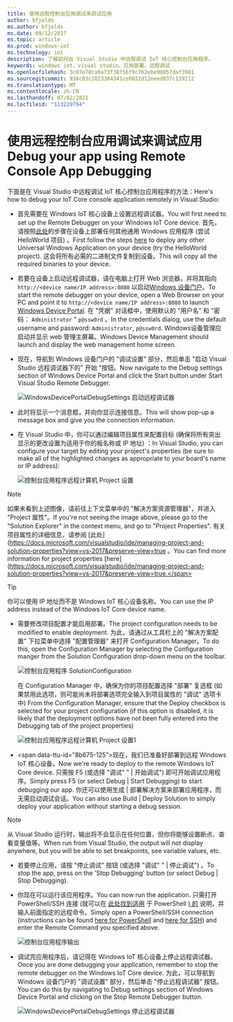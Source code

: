 ```yaml
---
title: 使用远程控制台应用调试来调试应用
author: bfjelds
ms.author: bfjelds
ms.date: 09/12/2017
ms.topic: article
ms.prod: windows-iot
ms.technology: iot
description: 了解如何在 Visual Studio 中远程调试 IoT 核心控制台应用程序。
keywords: windows iot，visual studio，应用部署，远程调试
ms.openlocfilehash: 3c07e78ca9a73f38f56f9c762ebe98057daf3981
ms.sourcegitcommit: 938c83c2823304341ce6022d12eeed037c119112
ms.translationtype: MT
ms.contentlocale: zh-CN
ms.lasthandoff: 07/02/2021
ms.locfileid: "113229794"
---
```

# <a name="debug-your-app-using-remote-console-app-debugging"></a><span data-ttu-id="8b675-104">使用远程控制台应用调试来调试应用</span><span class="sxs-lookup"><span data-stu-id="8b675-104">Debug your app using Remote Console App Debugging</span></span>

<span data-ttu-id="8b675-105">下面是在 Visual Studio 中远程调试 IoT 核心控制台应用程序的方法：</span><span class="sxs-lookup"><span data-stu-id="8b675-105">Here's how to debug your IoT Core console application remotely in Visual Studio:</span></span>

* <span data-ttu-id="8b675-106">首先需要在 Windows IoT 核心设备上设置远程调试器。</span><span class="sxs-lookup"><span data-stu-id="8b675-106">You will first need to set up the Remote Debugger on your Windows IoT Core device.</span></span> <span data-ttu-id="8b675-107">首先，请按照[此处](AppDeployment.md)的步骤在设备上部署任何其他通用 Windows 应用程序 (尝试 HelloWorld 项目) 。</span><span class="sxs-lookup"><span data-stu-id="8b675-107">First follow the steps [here](AppDeployment.md) to deploy any other Universal Windows Application on your device (try the HelloWorld project).</span></span> <span data-ttu-id="8b675-108">这会将所有必需的二进制文件复制到设备。</span><span class="sxs-lookup"><span data-stu-id="8b675-108">This will copy all the required binaries to your device.</span></span>

* <span data-ttu-id="8b675-109">若要在设备上启动远程调试器，请在电脑上打开 Web 浏览器，并将其指向 `http://<device name/IP address>:8080` 以启动[Windows 设备门户](../manage-your-device/DevicePortal.md)。</span><span class="sxs-lookup"><span data-stu-id="8b675-109">To start the remote debugger on your device, open a Web Browser on your PC and point it to `http://<device name/IP address>:8080` to launch [Windows Device Portal](../manage-your-device/DevicePortal.md).</span></span> <span data-ttu-id="8b675-110">在 "凭据" 对话框中，使用默认的 "用户名" 和 "密码： `Administrator` " `p@ssw0rd` 。</span><span class="sxs-lookup"><span data-stu-id="8b675-110">In the credentials dialog, use the default username and password: `Administrator`, `p@ssw0rd`.</span></span> <span data-ttu-id="8b675-111">Windows设备管理应启动并显示 web 管理主屏幕。</span><span class="sxs-lookup"><span data-stu-id="8b675-111">Windows Device Management should launch and display the web management home screen.</span></span>

* <span data-ttu-id="8b675-112">现在，导航到 Windows 设备门户的 "调试设置" 部分，然后单击 "启动 Visual Studio 远程调试器下的" 开始 "按钮。</span><span class="sxs-lookup"><span data-stu-id="8b675-112">Now navigate to the Debug settings section of Windows Device Portal and click the Start button under Start Visual Studio Remote Debugger.</span></span>

    ![WindowsDevicePortalDebugSettings 启动远程调试器](../media/Console/device_portal_start_debugger.png)

* <span data-ttu-id="8b675-114">此时将显示一个消息框，并向你显示连接信息。</span><span class="sxs-lookup"><span data-stu-id="8b675-114">This will show pop-up a message box and give you the connection information.</span></span>

*  <span data-ttu-id="8b675-115">在 Visual Studio 中，你可以通过编辑项目属性来配置目标 (确保将所有突出显示的更改设置为适用于你的板名称或 IP 地址) ：</span><span class="sxs-lookup"><span data-stu-id="8b675-115">In Visual Studio, you can configure your target by editing your project's properties (be sure to make all of the highlighted changes as appropriate to your board's name or IP address):</span></span>

    ![控制台应用程序远程计算机 Project 设置](../media/Console/console_project_settings.png)

> [!NOTE]
> <span data-ttu-id="8b675-117">如果未看到上述图像，请前往上下文菜单中的 "解决方案资源管理器"，并进入 "Project 属性"。</span><span class="sxs-lookup"><span data-stu-id="8b675-117">If you're not seeing the image above, please go to the "Solution Explorer" in the context menu, and go to "Project Properties".</span></span> <span data-ttu-id="8b675-118">有关项目属性的详细信息，请参阅 [此处] (https://docs.microsoft.com/visualstudio/ide/managing-project-and-solution-properties?view=vs-2017&preserve-view=true 。</span><span class="sxs-lookup"><span data-stu-id="8b675-118">You can find more information for project properties [here](https://docs.microsoft.com/visualstudio/ide/managing-project-and-solution-properties?view=vs-2017&preserve-view=true.</span></span>

> [!TIP]
> <span data-ttu-id="8b675-119">你可以使用 IP 地址而不是 Windows IoT 核心设备名称。</span><span class="sxs-lookup"><span data-stu-id="8b675-119">You can use the IP address instead of the Windows IoT Core device name.</span></span>

* <span data-ttu-id="8b675-120">需要修改项目配置才能启用部署。</span><span class="sxs-lookup"><span data-stu-id="8b675-120">The project configuration needs to be modified to enable deployment.</span></span>  <span data-ttu-id="8b675-121">为此，请通过从工具栏上的 "解决方案配置" 下拉菜单中选择 "配置管理器" 来打开 Configuration Manager。</span><span class="sxs-lookup"><span data-stu-id="8b675-121">To do this, open the Configuration Manager by selecting the Configuration manger from the Solution Configuration drop-down menu on the toolbar.</span></span>

    ![控制台应用程序 SolutionConfiguration](../media/Console/configuration_management.png)

    <span data-ttu-id="8b675-123">在 Configuration Manager 中，确保为你的项目配置选择 "部署" 复选框 (如果禁用此选项，则可能尚未将部署选项完全输入到项目属性的 "调试" 选项卡中) </span><span class="sxs-lookup"><span data-stu-id="8b675-123">From the Configuration Manager, ensure that the Deploy checkbox is selected for your project configuration (if this option is disabled, it is likely that the deployment options have not been fully entered into the Debugging tab of the project properties)</span></span>

    ![控制台应用程序远程计算机 Project 设置1](../media/Console/deploy_checkbox.png)

* <span data-ttu-id="8b675-125&quot;>现在，我们已准备好部署到远程 Windows IoT 核心设备。</span><span class=&quot;sxs-lookup&quot;><span data-stu-id=&quot;8b675-125&quot;>Now we're ready to deploy to the remote Windows IoT Core device.</span></span> <span data-ttu-id=&quot;8b675-126&quot;>只需按 F5 (或选择 &quot;调试&quot; &quot; \| 开始调试") 即可开始调试应用程序。</span><span class="sxs-lookup"><span data-stu-id="8b675-126">Simply press F5 (or select Debug \| Start Debugging) to start debugging our app.</span></span> <span data-ttu-id="8b675-127">你还可以使用生成 \| 部署解决方案来部署应用程序，而无需启动调试会话。</span><span class="sxs-lookup"><span data-stu-id="8b675-127">You can also use Build \| Deploy Solution to simply deploy your application without starting a debug session.</span></span>

> [!NOTE]
> <span data-ttu-id="8b675-128">从 Visual Studio 运行时，输出将不会显示在任何位置，但你将能够设置断点、查看变量值等。</span><span class="sxs-lookup"><span data-stu-id="8b675-128">When run from Visual Studio, the output will not display anywhere, but you will be able to set breakpoints, see variable values, etc.</span></span>

* <span data-ttu-id="8b675-129">若要停止应用，请按 "停止调试" 按钮 (或选择 "调试" " \| 停止调试") 。</span><span class="sxs-lookup"><span data-stu-id="8b675-129">To stop the app, press on the 'Stop Debugging' button (or select Debug \| Stop Debugging).</span></span>

* <span data-ttu-id="8b675-130">你现在可以运行该应用程序。</span><span class="sxs-lookup"><span data-stu-id="8b675-130">You can now run the application.</span></span>  <span data-ttu-id="8b675-131">只需打开 PowerShell/SSH 连接 (就可以在 [此处找到适用](../connect-your-device/PowerShell.md) 于 PowerShell [) 的](../connect-your-device/SSH.md) 说明，并输入前面指定的远程命令。</span><span class="sxs-lookup"><span data-stu-id="8b675-131">Simply open a PowerShell/SSH connection (instructions can be found [here for PowerShell](../connect-your-device/PowerShell.md) and [here for SSH](../connect-your-device/SSH.md)) and enter the Remote Command you specified above.</span></span>

    ![控制台应用程序输出](../media/Console/console_output.png)

* <span data-ttu-id="8b675-133">调试完应用程序后，请记得在 Windows IoT 核心设备上停止远程调试器。</span><span class="sxs-lookup"><span data-stu-id="8b675-133">Once you are done debugging your application, remember to stop the remote debugger on the Windows IoT Core device.</span></span> <span data-ttu-id="8b675-134">为此，可以导航到 Windows 设备门户的 "调试设置" 部分，然后单击 "停止远程调试器" 按钮。</span><span class="sxs-lookup"><span data-stu-id="8b675-134">You can do this by navigating to Debug settings section of Windows Device Portal and clicking on the Stop Remote Debugger button.</span></span>

    ![WindowsDevicePortalDebugSettings 停止远程调试器](../media/Console/device_portal_stop_debugger.PNG)
